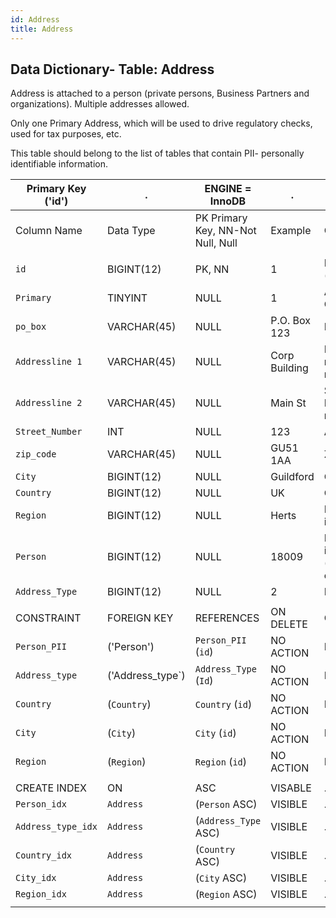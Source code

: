```yaml
---
id: Address
title: Address
---
```


## Data Dictionary- Table: Address

Address is attached to a person (private persons, Business Partners and organizations). Multiple addresses allowed.

Only one Primary Address, which will be used to drive regulatory checks, used for tax purposes, etc. 

This table should belong to the list of tables that contain PII- personally identifiable information.

| Primary Key ('id')|.|ENGINE = InnoDB|.|.|
|---|---|---|---|---|
| Column Name| Data Type|PK Primary Key, NN-Not Null, Null|Example|Comments|
||
|`id` |BIGINT(12)| PK, NN|1|PrimaryKey-ID, Not Null (auto creates)|
|`Primary`| TINYINT |NULL|1|Address site (or Primary Complex) name|
|`po_box`| VARCHAR(45)| NULL|P.O. Box 123|PO Box number|
|`Addressline 1` |VARCHAR(45)| NULL|Corp Building|First Address line Name, number or number range|
|`Addressline 2` |VARCHAR(45)| NULL|Main St|Second Address line Name, number or number range|
|`Street_Number`| INT| NULL|123|Address Number|
|`zip_code`| VARCHAR(45)| NULL|GU51 1AA|Zip Code or Post Code|
|`City` |BIGINT(12) |NULL|Guildford|City Name|
|`Country`| BIGINT(12)| NULL|UK|Country Name|
|`Region` |BIGINT(12)| NULL|Herts|Region,County,Provence if Applicable|
|`Person` |BIGINT(12)| NULL|18009|Person id that uniquely identifies person (private person or organisation)|
|`Address_Type`| BIGINT(12)| NULL|2|Home, Business, etc|
||
|CONSTRAINT|FOREIGN KEY|REFERENCES |ON DELETE|ON UPDATE|
|`Person_PII`|('Person')|`Person_PII` (`id`)|NO ACTION| NO ACTION|
|`Address_type`|('Address_type`)| `Address_Type` (`Id`)|NO ACTION| NO ACTION|
|`Country`|(`Country`)|`Country` (`id`)|NO ACTION| NO ACTION|
|`City`|(`City`)|`City` (`id`)|NO ACTION| NO ACTION|
|`Region`|(`Region`)|`Region` (`id`)|NO ACTION| NO ACTION|
||
|CREATE INDEX|ON|ASC|VISABLE|.|
|`Person_idx`|`Address`|(`Person` ASC)|VISIBLE|.|
|`Address_type_idx`|`Address`|(`Address_Type` ASC)|VISIBLE|.|
|`Country_idx`|`Address` |(`Country` ASC)|VISIBLE|.|
|`City_idx`|`Address`|(`City` ASC)|VISIBLE|.|
|`Region_idx`|`Address`|(`Region` ASC)|VISIBLE|.|
||
 
